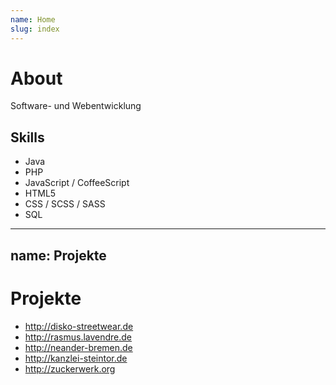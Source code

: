 ```yaml
---
name: Home
slug: index
---
```


# About
Software- und Webentwicklung

## Skills
- Java
- PHP
- JavaScript / CoffeeScript
- HTML5
- CSS / SCSS / SASS
- SQL

---
name: Projekte
---

# Projekte

- http://disko-streetwear.de
- http://rasmus.lavendre.de
- http://neander-bremen.de
- http://kanzlei-steintor.de
- http://zuckerwerk.org